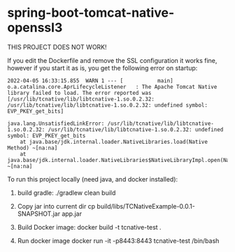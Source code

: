 # spring-boot-tomcat-native-openssl3

THIS PROJECT DOES NOT WORK!

If you edit the Dockerfile and remove the SSL configuration it works fine, however if you start it as is, you get the following error on startup:

```
2022-04-05 16:33:15.855  WARN 1 --- [           main] o.a.catalina.core.AprLifecycleListener   : The Apache Tomcat Native library failed to load. The error reported was [/usr/lib/tcnative/lib/libtcnative-1.so.0.2.32: /usr/lib/tcnative/lib/libtcnative-1.so.0.2.32: undefined symbol: EVP_PKEY_get_bits]

java.lang.UnsatisfiedLinkError: /usr/lib/tcnative/lib/libtcnative-1.so.0.2.32: /usr/lib/tcnative/lib/libtcnative-1.so.0.2.32: undefined symbol: EVP_PKEY_get_bits
	at java.base/jdk.internal.loader.NativeLibraries.load(Native Method) ~[na:na]
	at java.base/jdk.internal.loader.NativeLibraries$NativeLibraryImpl.open(NativeLibraries.java:388) ~[na:na]
```



To run this project locally (need java, and docker installed):

1) build gradle:
./gradlew clean build

2) Copy jar into current dir
cp build/libs/TCNativeExample-0.0.1-SNAPSHOT.jar app.jar

3) Build Docker image:
docker build -t tcnative-test .

4) Run docker image
docker run -it -p8443:8443 tcnative-test /bin/bash